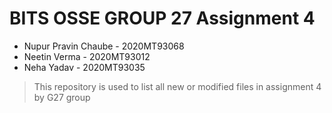 
# BITS OSSE GROUP 27 Assignment 4

- Nupur Pravin Chaube - 2020MT93068
- Neetin Verma - 2020MT93012
- Neha Yadav - 2020MT93035

> This repository is used to list all new or modified files in assignment 4 by G27 group
